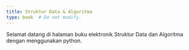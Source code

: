 ```yaml
---
title: Struktur Data & Algoritma
type: book  # Do not modify.
---
```


Selamat datang di halaman buku elektronik Struktur Data dan Algoritma dengan menggunakan python.
